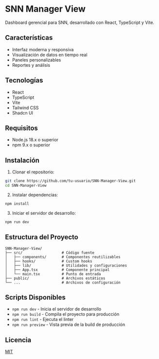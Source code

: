 # SNN Manager View

Dashboard gerencial para SNN, desarrollado con React, TypeScript y Vite.

## Características

- Interfaz moderna y responsiva
- Visualización de datos en tiempo real
- Paneles personalizables
- Reportes y análisis

## Tecnologías

- React
- TypeScript
- Vite
- Tailwind CSS
- Shadcn UI

## Requisitos

- Node.js 18.x o superior
- npm 9.x o superior

## Instalación

1. Clonar el repositorio:
```bash
git clone https://github.com/tu-usuario/SNN-Manager-View.git
cd SNN-Manager-View
```

2. Instalar dependencias:
```bash
npm install
```

3. Iniciar el servidor de desarrollo:
```bash
npm run dev
```

## Estructura del Proyecto

```
SNN-Manager-View/
├── src/                  # Código fuente
│   ├── components/       # Componentes reutilizables
│   ├── hooks/            # Custom hooks
│   ├── lib/              # Utilidades y configuraciones
│   ├── App.tsx           # Componente principal
│   └── main.tsx          # Punto de entrada
├── public/               # Archivos estáticos
└── ...                   # Archivos de configuración
```

## Scripts Disponibles

- `npm run dev` - Inicia el servidor de desarrollo
- `npm run build` - Compila el proyecto para producción
- `npm run lint` - Ejecuta el linter
- `npm run preview` - Vista previa de la build de producción

## Licencia

[MIT](LICENSE) 